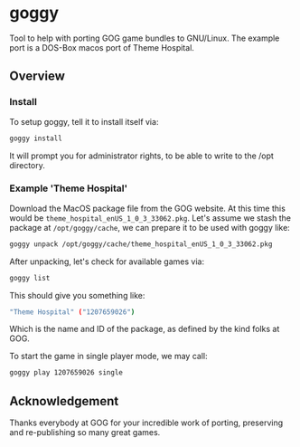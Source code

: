 # goggy

Tool to help with porting GOG game bundles to GNU/Linux. The example port is a DOS-Box macos port of Theme Hospital.

## Overview

### Install

To setup goggy, tell it to install itself via:

```bash
goggy install
```

It will prompt you for administrator rights, to be able to write to the /opt directory.

### Example 'Theme Hospital'

Download the MacOS package file from the GOG website. At this time this would be `theme_hospital_enUS_1_0_3_33062.pkg`. Let's assume we stash the package at `/opt/goggy/cache`, we can prepare it to be used with goggy like:

```bash
goggy unpack /opt/goggy/cache/theme_hospital_enUS_1_0_3_33062.pkg
```

After unpacking, let's check for available games via:

```bash
goggy list
```

This should give you something like:

```bash
"Theme Hospital" ("1207659026")
```

Which is the name and ID of the package, as defined by the kind folks at GOG.

To start the game in single player mode, we may call:

```bash
goggy play 1207659026 single
```

## Acknowledgement

Thanks everybody at GOG for your incredible work of porting, preserving and re-publishing so many great games.

